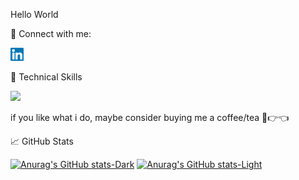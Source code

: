 Hello World

🤝 Connect with me:
<div id="header" align="left">
  <a href="https://www.linkedin.com/in/selloyd-fernandes-6b24811aa/">
    <img align=”left” 
         src="https://raw.githubusercontent.com/selloydspring/selloydspring/main/images/linkedin.svg" 
         width="21px" height="21px"/>
  </a>
</div>

💼 Technical Skills

![](https://img.shields.io/badge/Code-.net-informational?style=flat&logo=.net&color=#512BD4)


if you like what i do, maybe consider buying me a coffee/tea 🥺👉👈

📈 GitHub Stats

[![Anurag's GitHub stats-Dark](https://github-readme-stats.vercel.app/api?username=selloydspring&show_icons=true&theme=dark#gh-dark-mode-only)](https://github.com/anuraghazra/github-readme-stats#gh-dark-mode-only)
[![Anurag's GitHub stats-Light](https://github-readme-stats.vercel.app/api?username=selloydspring&show_icons=true&theme=default#gh-light-mode-only)](https://github.com/anuraghazra/github-readme-stats#gh-light-mode-only)

<!---
selloydspring/selloydspring is a ✨ special ✨ repository because its `README.md` (this file) appears on your GitHub profile.
You can click the Preview link to take a look at your changes.
--->
